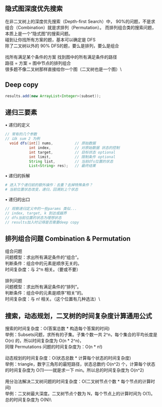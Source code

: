 ## 隐式图深度优先搜索
在非二叉树上的深度优先搜索（Depth-first Search）中，
90%的问题，不是求组合（Combination）就是求排列（Permutation）。
而排列组合类的搜索问题，本质上是一个“隐式图”的搜索问题。
\
碰到让你找所有方案的题，基本可以确定是 DFS\
除了二叉树以外的 90% DFS的题，要么是排列，要么是组合\
\
找所有满足某个条件的方案 找到图中的所有满足条件的路径\
路径 = 方案 = 图中节点的排列组合\
很多题不像二叉树那样直接给你一个图（二叉树也是一个图）\

## Deep copy
```java
results.add(new ArrayList<Integer>(subset));
```

## 递归三要素
• 递归的定义
  ```java
  // 常有的几个参数 
  // 以k sum 2 为例
    void dfs(int[] nums,          // 原始数据
             int index,           // 对原始数据 状态的控制
             int target,          // 目标状态 optional
             int limit,           // 限制条件 optional
             String list,         // 当前dfs位置的状态
             List<String> res);   // 最终结果
  ```
• 递归的拆解
  ```python
  # 进入下个递归前的额外操作：去重？去掉特殊条件？
  # 当前位置状态改变，递归，回溯到上个状态
  ```
• 递归的出口
  ```java
  // 观察递归定义中的一些params 类似...
  // index, target, k 到达或越界
  // dfs当前位置的状态为理想状态
  // results加入时记得是否需要deep copy
  ```

## 排列组合问题 Combination & Permutation
组合问题\
问题模型：求出所有满足条件的“组合”。\
判断条件：组合中的元素是顺序无关的。\
时间复杂度：与 2^n 相关。（要或不要）\
\
排列问题\
问题模型：求出所有满足条件的“排列”。\
判断条件：组合中的元素是顺序“相关”的。\
时间复杂度：与 n! 相关。（这个位置有几种选法）\

## 搜索，动态规划，二叉树的时间复杂度计算通用公式
搜索的时间复杂度：O(答案总数 * 构造每个答案的时间)\
举例：Subsets问题，求所有的子集。子集个数一共 2^n，每个集合的平均长度是 O(n) 的，所以时间复杂度为 O(n * 2^n)，\
同理 Permutations 问题的时间复杂度为：O(n * n!)\
\
动态规划的时间复杂度：O(状态总数 * 计算每个状态的时间复杂度)\
举例：triangle，数字三角形的最短路径，状态总数约 O(n^2) 个，计算每个状态的时间复杂度为 O(1)——就是求一下 min。所以总的时间复杂度为 O(n^2)\
\
用分治法解决二叉树问题的时间复杂度：O(二叉树节点个数 * 每个节点的计算时间)\
举例：二叉树最大深度。二叉树节点个数为 N，每个节点上的计算时间为 O(1)。总的时间复杂度为 O(N)\
